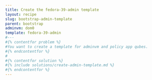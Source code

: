 ```yaml
---
title: Create the fedora-39-admin template
layout: recipe
slug: bootstrap-admin-template
parent: bootstrap
adminvm: dom0
template: fedora-39-admin
#---
#{% contentfor problem %}
#You want to create a template for adminvm and policy app qubes.
#{% endcontentfor %}
#
#{% contentfor solution %}
#{% include solutions/create-admin-template.md %}
#{% endcontentfor %}
---
```

